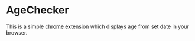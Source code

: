 # AgeChecker

This is a simple [chrome extension](https://chrome.google.com/webstore/detail/age-checker/iamgiiamdfjookdganomhfkfebegcjac?hl=en) which displays age from set date in your browser.
